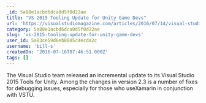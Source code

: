```yaml
---
_id: 5a88e1acbd6dca0d5f0d22ae
title: "VS 2015 Tooling Update for Unity Game Devs"
url: 'https://visualstudiomagazine.com/articles/2016/07/14/visual-studio-2015-tools-for-unity-2-3.aspx'
category: 5a88e1acbd6dca0d5f0d22ae
slug: 'vs-2015-tooling-update-for-unity-game-devs'
user_id: 5a83ce59d6eb0005c4ecda2c
username: 'bill-s'
createdOn: '2016-07-16T07:46:51.000Z'
tags: []
---
```


The Visual Studio team released an incremental update to its Visual Studio 2015 Tools for Unity. Among the changes in version 2.3 is a number of fixes for debugging issues, especially for those who use<span id="RadESpellError_0" class="RadEWrongWord">Xamarin</span> in conjunction with <span id="RadESpellError_1" class="RadEWrongWord">VSTU</span>.
